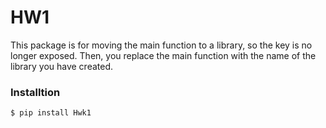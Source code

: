 # HW1
This package is for moving the main function to a library, so the key is no longer exposed. Then, you replace the main function with the name of the library you have created.
### Installtion
```
$ pip install Hwk1
```

